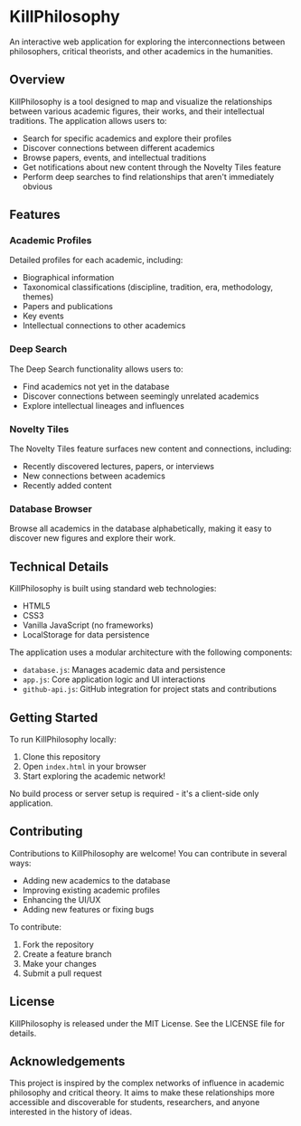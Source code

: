 # KillPhilosophy

An interactive web application for exploring the interconnections between philosophers, critical theorists, and other academics in the humanities.

## Overview

KillPhilosophy is a tool designed to map and visualize the relationships between various academic figures, their works, and their intellectual traditions. The application allows users to:

- Search for specific academics and explore their profiles
- Discover connections between different academics
- Browse papers, events, and intellectual traditions
- Get notifications about new content through the Novelty Tiles feature
- Perform deep searches to find relationships that aren't immediately obvious

## Features

### Academic Profiles

Detailed profiles for each academic, including:
- Biographical information
- Taxonomical classifications (discipline, tradition, era, methodology, themes)
- Papers and publications
- Key events
- Intellectual connections to other academics

### Deep Search

The Deep Search functionality allows users to:
- Find academics not yet in the database
- Discover connections between seemingly unrelated academics
- Explore intellectual lineages and influences

### Novelty Tiles

The Novelty Tiles feature surfaces new content and connections, including:
- Recently discovered lectures, papers, or interviews
- New connections between academics
- Recently added content

### Database Browser

Browse all academics in the database alphabetically, making it easy to discover new figures and explore their work.

## Technical Details

KillPhilosophy is built using standard web technologies:

- HTML5
- CSS3
- Vanilla JavaScript (no frameworks)
- LocalStorage for data persistence

The application uses a modular architecture with the following components:

- `database.js`: Manages academic data and persistence
- `app.js`: Core application logic and UI interactions
- `github-api.js`: GitHub integration for project stats and contributions

## Getting Started

To run KillPhilosophy locally:

1. Clone this repository
2. Open `index.html` in your browser
3. Start exploring the academic network!

No build process or server setup is required - it's a client-side only application.

## Contributing

Contributions to KillPhilosophy are welcome! You can contribute in several ways:

- Adding new academics to the database
- Improving existing academic profiles
- Enhancing the UI/UX
- Adding new features or fixing bugs

To contribute:

1. Fork the repository
2. Create a feature branch
3. Make your changes
4. Submit a pull request

## License

KillPhilosophy is released under the MIT License. See the LICENSE file for details.

## Acknowledgements

This project is inspired by the complex networks of influence in academic philosophy and critical theory. It aims to make these relationships more accessible and discoverable for students, researchers, and anyone interested in the history of ideas.
